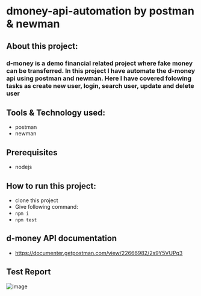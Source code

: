 # dmoney-api-automation by postman & newman

## About this project:
### d-money is a demo financial related project where fake money can be transferred. In this project I have automate the d-money api using postman and newman. Here I have covered folowing tasks as create new user, login, search user, update and delete user

## Tools & Technology used:
- postman
- newman

## Prerequisites
- nodejs
  
## How to run this project:
- clone this project
- Give following command:
- ``` npm i ```
- ``` npm test ```

## d-money API documentation
- https://documenter.getpostman.com/view/22666982/2s9Y5VUPq3

## Test Report

![image](https://github.com/Rajaul-Islam/Dmoney-api-automation/assets/86623372/bd4c516b-43d2-424b-a9ac-2630d02d4f07)

